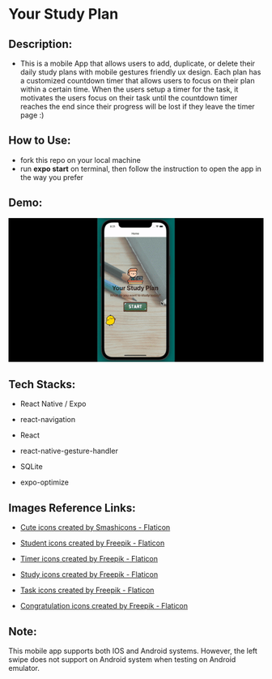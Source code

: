 # Your Study Plan

## Description:

- This is a mobile App that allows users to add, duplicate, or delete their daily study plans with mobile gestures friendly ux design. Each plan has a customized countdown timer that allows users to focus on their plan within a certain time. When the users setup a timer for the task, it motivates the users focus on their task until the countdown timer reaches the end since their progress will be lost if they leave the timer page :)

## How to Use:

- fork this repo on your local machine
- run **expo start** on terminal, then follow the instruction to open the app in the way you prefer

## Demo:

![demo-gif](./assets/demo.gif)

## Tech Stacks:

- React Native / Expo

- react-navigation

- React

- react-native-gesture-handler

- SQLite
- expo-optimize

## Images Reference Links:

- <a href="https://www.flaticon.com/free-icons/cute" title="cute icons">Cute icons created by Smashicons - Flaticon</a>

- <a href="https://www.flaticon.com/free-icons/student" title="student icons">Student icons created by Freepik - Flaticon</a>

- <a href="https://www.flaticon.com/free-icons/timer" title="timer icons">Timer icons created by Freepik - Flaticon</a>

- <a href="https://www.flaticon.com/free-icons/study" title="study icons">Study icons created by Freepik - Flaticon</a>

- <a href="https://www.flaticon.com/free-icons/task" title="task icons">Task icons created by Freepik - Flaticon</a>

- <a href="https://www.flaticon.com/free-icons/congratulation" title="congratulation icons">Congratulation icons created by Freepik - Flaticon</a>

## Note:

This mobile app supports both IOS and Android systems. However, the left swipe does not support on Android system when testing on Android emulator.
